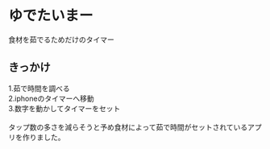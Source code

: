 # ゆでたいまー

食材を茹でるためだけのタイマー<br>

## きっかけ

1.茹で時間を調べる<br>
2.iphoneのタイマーへ移動<br>
3.数字を動かしてタイマーをセット<br>
<br>
タップ数の多さを減らそうと予め食材によって茹で時間がセットされているアプリを作りました。

